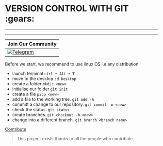 
# VERSION CONTROL WITH GIT :gears:
---
---

| Join Our Community
|---|
|  [![Telegram](https://telegram.org/img/t_logo.png)](https://t.me/joinchat/Fkwt1xJoduMWrku8r-JtqA)

<p> Before we start, we recommend to use   linux OS       
  i.e any distribution </p>


*  launch terminal ``` ctrl + Alt + T ```
*  move to the desktop  ```cd Desktop ```
*  create a folder ```mkdir <new>```
*  initialise our folder  ```git init```
*  create a file  ```pico <new>```
*  add a file to the working tree. ```git add -A```
*  committ a change to our repository. ```git commit -m <new>```
*  check the status. ```git status```
*  create branches. ```git checkout -b <new>```
*  change into a different branch.  ```git branch <branch name>```




[Contribute](https://kisumu-poly-tech-hub.github.io/collaboration-tools/ "tech-hub.io")


> This project exists thanks to all the people who contribute.


  
